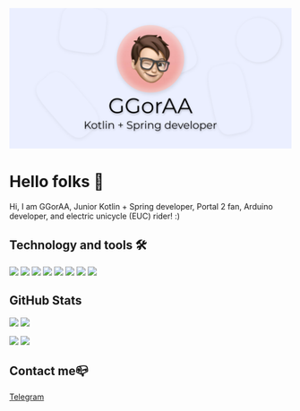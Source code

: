 ![](https://github.com/GGorAA/GGorAA/blob/master/profile%20readme%20cover.png?raw=true)
# Hello folks 👋

Hi, I am GGorAA, Junior Kotlin + Spring developer, Portal 2 fan, Arduino developer, and electric unicycle (EUC) rider! :)

## Technology and tools 🛠

![](https://img.shields.io/badge/Favourite%20language-Kotlin-yellow?style=flat)
![](https://img.shields.io/badge/Currently%20working%20on-UniRoadMap-red?style=flat)
![](https://img.shields.io/badge/Favourite%20OS-macOS-blue?style=flat)
![](https://img.shields.io/badge/Favourite%20Server%20OS-Ubuntu%20Server%2020.04-purple?style=flat)
![](https://img.shields.io/badge/Main%20IDE-IntelliJ%20IDEA-orange?style=flat)
![](https://img.shields.io/badge/Secondary%20IDE-VS%20Code-blue?style=flat)
![](https://img.shields.io/badge/Build%20system-Gradle-black?style=flat)
![](https://img.shields.io/badge/Design%20tool-Figma-orange?style=flat)

## GitHub Stats

![](https://github-readme-stats.vercel.app/api/top-langs?username=GGorAA&show_icons=true&layout=compact)
![](https://github-readme-stats.vercel.app/api?username=GGorAA&show_icons=true)

![](https://github-readme-stats.vercel.app/api/pin?username=GGorAA&repo=GLaDOS)
![](https://github-readme-stats.vercel.app/api/pin?username=Dynamium&repo=ETCalc)

## Contact me📪

[Telegram](https://t.me/GGorAAOfficial)
